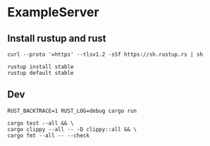 # ExampleServer

## Install rustup and rust

```
curl --proto '=https' --tlsv1.2 -sSf https://sh.rustup.rs | sh
```

```
rustup install stable
rustup default stable
```

## Dev

```
RUST_BACKTRACE=1 RUST_LOG=debug cargo run
```

```
cargo test --all && \
cargo clippy --all -- -D clippy::all && \
cargo fmt --all -- --check
```
